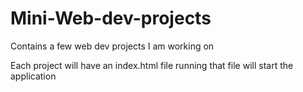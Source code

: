 # Mini-Web-dev-projects
Contains a few web dev projects I am working on

Each project will have an index.html file running that file will start the application
